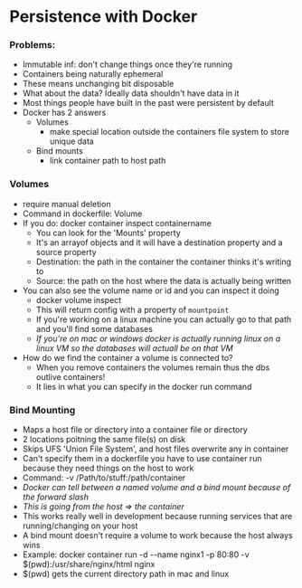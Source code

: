 # Persistence with Docker

### Problems:
- Immutable inf: don't change things once they're running
- Containers being naturally ephemeral
- These means unchanging bit disposable
- What about the data? Ideally data shouldn't have data in it
- Most things people have built in the past were persistent by default
- Docker has 2 answers
  - Volumes
    - make special location outside the containers file system to store unique data
  - Bind mounts
    - link container path to host path

### Volumes
- require manual deletion
- Command in dockerfile: Volume
- If you do: docker container inspect containername
  - You can look for the 'Mounts' property
  - It's an arrayof objects and it will have a destination property and a source property
  - Destination: the path in the container the container thinks it's writing to
  - Source: the path on the host where the data is actually being written
- You can also see the volume name or id and you can inspect it doing
  - docker volume inspect <volumeid>
  - This will return config with a property of `mountpoint`
  - If you're working on a linux machine you can actually go to that path and you'll find some databases
  - *If you're on mac or windows docker is actually running linux on a linux VM so the databases will actuall be on that VM*
- How do we find the container a volume is connected to?
  - When you remove containers the volumes remain thus the dbs outlive containers!
  - It lies in what you can specify in the docker run command

### Bind Mounting
- Maps a host file or directory into a container file or directory
- 2 locations poitning the same file(s) on disk
- Skips UFS 'Union File System', and host files overwrite any in container
- Can't specify them in a dockerfile you have to use container run because they need things on the host to work
- Command: -v /Path/to/stuff:/path/container
- *Docker can tell between a named volume and a bind mount because of the forward slash*
- *This is going from the host => the container*
- This works really well in development because running services that are running/changing on your host
- A bind mount doesn't require a volume to work because the host always wins
- Example: docker container run -d --name nginx1 -p 80:80 -v $(pwd):/usr/share/nginx/html nginx
- $(pwd) gets the current directory path in mac and linux